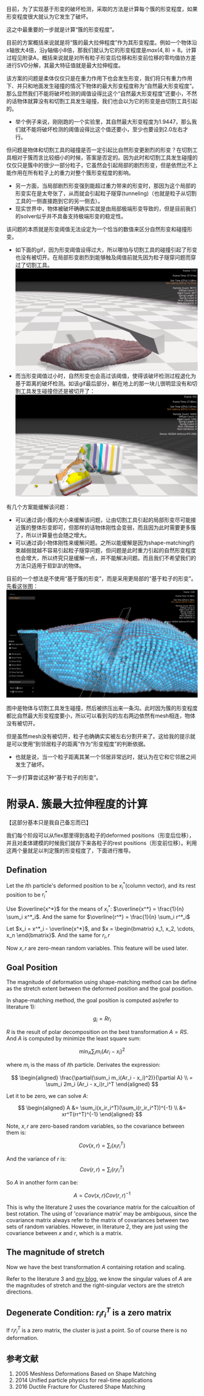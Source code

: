 目前，为了实现基于形变的破坏检测，采取的方法是计算每个簇的形变程度，如果形变程度很大就认为它发生了破坏。

这之中最重要的一步就是计算“簇的形变程度”。

目前的方案概括来说就是将“簇的最大拉伸程度”作为其形变程度。例如一个物体沿x轴放大4倍，沿y轴缩小8倍，那我们就认为它的形变程度是$max(4, 8) = 8$。计算过程见附录A，概括来说就是对所有粒子形变后位移和形变前位移的零均值协方差进行SVD分解，其最大特征值就是最大拉伸程度。

该方案的问题是柔体仅仅只是在重力作用下也会发生形变，我们将只有重力作用下、并只和地面发生碰撞的情况下物体的最大形变程度称为“自然最大形变程度”。那么显然我们不能将破坏检测的阈值设得比这个“自然最大形变程度”还要小，不然的话物体就算没有和切割工具发生碰撞，我们也会以为它的形变是由切割工具引起的。
* 举个例子来说，刚刚跑的一个实验里，其自然最大形变程度为1.9447，那么我们就不能将破坏检测的阈值设得比这个值还要小，至少也要设到2.0左右才行。

但问题是物体和切割工具的碰撞是否一定引起比自然形变更剧烈的形变？在切割工具相对于簇而言比较细小的时候，答案是否定的。因为此时和切割工具发生碰撞的仅仅只是簇中的很少一部分粒子，它虽然会引起局部的剧烈形变，但是依然比不上能作用在所有粒子上的重力对整个簇形变程度的影响。
* 另一方面，当局部剧烈形变强到能超过重力带来的形变时，那因为这个局部的形变实在是太夸张了，从而就会引起粒子隧穿(tunneling)（也就是粒子从切割工具的一侧直接跑到它的另一侧去）。
* 现实世界中，物体被破坏确确实实就是由局部极端形变导致的，但是目前我们的solver似乎并不具备支持极端形变的稳定性。

该问题的本质就是形变阈值无法设定为一个恰当的数值来区分自然形变和碰撞形变。
* 如下面的gif，因为形变阈值设得过大，所以哪怕与切割工具的碰撞引起了形变也没有被切开。在局部形变剧烈到能够触及阈值前就先因为粒子隧穿问题而穿过了切割工具。![](/ContactCut探索/基于簇的形变的问题_阈值过大.gif)
* 而当形变阈值过小时，自然形变也会高过该阈值，使得该破坏检测过程退化为基于距离的破坏检测。如该gif最后部分，躺在地上的那一块儿很明显没有和切割工具发生碰撞但还是被切开了：![](/ContactCut探索/基于簇的形变的问题_阈值过小.gif)

有几个方案能缓解该问题：
* 可以通过调小簇的大小来缓解该问题，让由切割工具引起的局部形变尽可能接近簇的整体形变即可，但那样的话物体刚性会变弱，而且因为此时需要更多簇了，所以计算量也会随之增大。
* 可以通过调小物体刚性来缓解问题。之所以能缓解是因为shape-matching约束越弱就越不容易引起粒子隧穿问题，但问题是此时重力引起的自然形变程度也会增大，所以终究只是缓解一点，并不能解决问题。而且我们不希望我们的方法只适用于软趴趴的物体。


目前的一个想法是不使用“基于簇的形变”，而是采用更局部的“基于粒子的形变”。先看这张图：
![](/ContactCut探索/看似完美的碰撞形变.PNG)

图中是物体与切割工具发生碰撞，然后被挤压出来一条沟。此时因为簇的形变程度都比自然最大形变程度要小，所以可以看到沟的左右两边依然有mesh相连，物体没有被切开。

但是虽然mesh没有被切开，粒子也确确实实被左右分割开来了。这给我的提示就是可以使用“到邻居粒子的距离”作为“形变程度”的判断依据。
* 也就是说，当一个粒子距离其某一个邻居非常远时，就认为在它和它邻居之间发生了破坏。

下一步打算尝试这种“基于粒子的形变”。










# 附录A. 簇最大拉伸程度的计算
【这部分基本只是我自己备忘而已】

我们每个阶段可以从flex那里得到各粒子的deformed positions（形变后位移），并且对柔体建模的时候我们就存下来各粒子的rest positions（形变前位移）。利用这两个量就足以判定簇的形变程度了，下面进行推导。

## Defination
Let the *i*th particle's deformed position to be $x^*_i$(column vector), and its rest position to be $r^*_i$

Use $\overline{x^*}$ for the means of $x^*_i$: $\overline{x^*} = \frac{1}{n} \sum_i x^*_i$.
And the same for $\overline{r^*} = \frac{1}{n} \sum_i r^*_i$

Let $x_i = x^*_i - \overline{x^*}$, and $x = \begin{bmatrix}
	x_1, x_2, \cdots, x_n
\end{bmatrix}$. And the same for $r_i, r$

Now $x, r$ are zero-mean random variables. This feature will be used later.


## Goal Position
The magnitude of deformation using shape-matching method can be define as the stretch extent between the deformed position and the goal position.

In shape-matching method, the goal position is computed as(refer to literature 1):

$$
	g_i = Rr_i
$$

$R$ is the result of polar decomposition on the best transformation $A = RS$. And $A$ is computed by minimize the least square sum:

$$
\min_A \sum_i m_i(Ar_i - x_i)^2
$$

where $m_i$ is the mass of *i*th particle. Derivates the expression:

$$
\begin{aligned}
	\frac{\partial(\sum_i m_i(Ar_i - x_i)^2)}{\partial A} \\
	= \sum_i 2m_i (Ar_i - x_i)r_i^T
\end{aligned}
$$

Let it to be zero, we can solve $A$:

$$
\begin{aligned}
	A &= \sum_i(x_ir_i^T)(\sum_i(r_ir_i^T))^{-1} \\
	&= xr^T(rr^T)^{-1}
\end{aligned}
$$

Note, $x, r$ are zero-based random variables, so the covariance between them is:

$$
	Cov(x, r) = \sum_i(x_ir_i^T)
$$

And the variance of $r$ is:
$$
	Cov(r, r) = \sum_i(r_i r_i^T)
$$

So $A$ in another form can be:

$$
	A = Cov(x, r) Cov(r,r)^{-1}
$$

This is why the literature 2 uses the covariance matrix for the calcualtion of best rotation. The using of 'covariance matrix' may be ambiguous, since the covariance matrix always refer to the matrix of covariances between two sets of random variables. However, in literature 2, they are just using the covariance between $x$ and $r$, which is a matrix.


## The magnitude of stretch
Now we have the best transformation $A$ containing rotation and scaling.

Refer to the literature 3 and [my blog](https://zhuanlan.zhihu.com/p/397600286), we know the singular values of $A$ are the magnitudes of stretch and the right-singular vectors are the stretch directions.

## Degenerate Condition: $r_i r_i^T$ is a zero matrix
If $r_i r_i^T$ is a zero matrix, the cluster is just a point. So of course there is no deformation.


## 参考文献
1. 2005 Meshless Deformations Based on Shape Matching
2. 2014 Unified particle physics for real-time applications
3. 2016 Ductile Fracture for Clustered Shape Matching